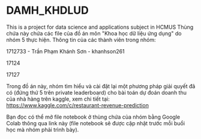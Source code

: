 # DAMH_KHDLUD
This is a project for data science and applications subject in HCMUS
Thùng chứa này chứa các file của đồ án môn "Khoa học dữ liệu ứng dụng" do nhóm 5 thực hiện.
Thông tin của các thành viên trong nhóm:

1712733 - Trần Phạm Khánh Sơn - khanhson261

17124

17127

Trong đồ án này, nhóm tìm hiểu và cài đặt lại  một phương pháp giải quyết đã có (đứng thứ 5 trên private leaderboard) cho bài toán dự đoán doanh thu của nhà hàng trên kaggle, xem chi tiết tại: https://www.kaggle.com/c/restaurant-revenue-prediction

Bạn đọc có thể mở file notebook ở thùng chứa của nhóm bằng Google Colab thông qua link này (file notebook sẽ được cập nhật trước mỗi buổi học mà nhóm phải trình bày).



